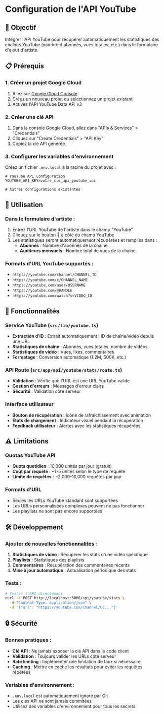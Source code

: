 # Configuration de l'API YouTube

## 🎯 Objectif
Intégrer l'API YouTube pour récupérer automatiquement les statistiques des chaînes YouTube (nombre d'abonnés, vues totales, etc.) dans le formulaire d'ajout d'artiste.

## 📋 Prérequis

### 1. Créer un projet Google Cloud
1. Allez sur [Google Cloud Console](https://console.cloud.google.com/)
2. Créez un nouveau projet ou sélectionnez un projet existant
3. Activez l'API YouTube Data API v3

### 2. Créer une clé API
1. Dans la console Google Cloud, allez dans "APIs & Services" > "Credentials"
2. Cliquez sur "Create Credentials" > "API Key"
3. Copiez la clé API générée

### 3. Configurer les variables d'environnement
Créez un fichier `.env.local` à la racine du projet avec :

```env
# YouTube API Configuration
YOUTUBE_API_KEY=votre_cle_api_youtube_ici

# Autres configurations existantes

```

## 🚀 Utilisation

### Dans le formulaire d'artiste :
1. Entrez l'URL YouTube de l'artiste dans le champ "YouTube"
2. Cliquez sur le bouton 🔄 à côté du champ YouTube
3. Les statistiques seront automatiquement récupérées et remplies dans :
   - **Abonnés** : Nombre d'abonnés de la chaîne
   - **Auditeurs mensuels** : Nombre total de vues de la chaîne

### Formats d'URL YouTube supportés :
- `https://youtube.com/channel/CHANNEL_ID`
- `https://youtube.com/c/CHANNEL_NAME`
- `https://youtube.com/user/USERNAME`
- `https://youtube.com/@HANDLE`
- `https://youtube.com/watch?v=VIDEO_ID`

## 🔧 Fonctionnalités

### Service YouTube (`src/lib/youtube.ts`)
- **Extraction d'ID** : Extrait automatiquement l'ID de chaîne/vidéo depuis une URL
- **Statistiques de chaîne** : Abonnés, vues totales, nombre de vidéos
- **Statistiques de vidéo** : Vues, likes, commentaires
- **Formatage** : Conversion automatique (1.2M, 500K, etc.)

### API Route (`src/app/api/youtube/stats/route.ts`)
- **Validation** : Vérifie que l'URL est une URL YouTube valide
- **Gestion d'erreurs** : Messages d'erreur clairs
- **Sécurité** : Validation côté serveur

### Interface utilisateur
- **Bouton de récupération** : Icône de rafraîchissement avec animation
- **États de chargement** : Indicateur visuel pendant la récupération
- **Feedback utilisateur** : Alertes avec les statistiques récupérées

## ⚠️ Limitations

### Quotas YouTube API
- **Quota quotidien** : 10,000 unités par jour (gratuit)
- **Coût par requête** : ~1-5 unités selon le type de requête
- **Limite de requêtes** : ~2,000-10,000 requêtes par jour

### Formats d'URL
- Seules les URLs YouTube standard sont supportées
- Les URLs personnalisées complexes peuvent ne pas fonctionner
- Les playlists ne sont pas encore supportées

## 🛠️ Développement

### Ajouter de nouvelles fonctionnalités :
1. **Statistiques de vidéo** : Récupérer les stats d'une vidéo spécifique
2. **Playlists** : Statistiques des playlists
3. **Commentaires** : Récupération des commentaires récents
4. **Mise à jour automatique** : Actualisation périodique des stats

### Tests :
```bash
# Tester l'API directement
curl -X POST http://localhost:3000/api/youtube/stats \
  -H "Content-Type: application/json" \
  -d '{"url": "https://youtube.com/channel/UC..."}'
```

## 🔒 Sécurité

### Bonnes pratiques :
- **Clé API** : Ne jamais exposer la clé API dans le code client
- **Validation** : Toujours valider les URLs côté serveur
- **Rate limiting** : Implémenter une limitation de taux si nécessaire
- **Caching** : Mettre en cache les résultats pour éviter les requêtes répétées

### Variables d'environnement :
- `.env.local` est automatiquement ignoré par Git
- Les clés API ne sont jamais commitées
- Utilisez des variables d'environnement pour tous les secrets

